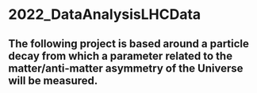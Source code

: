 # 2022_DataAnalysisLHCData
## The following project is based around a particle decay from which a parameter related to the matter/anti-matter asymmetry of the Universe will be measured.

